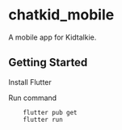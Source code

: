 # chatkid_mobile

A mobile app for Kidtalkie.

## Getting Started

Install Flutter

Run command
```
    flutter pub get
    flutter run
```